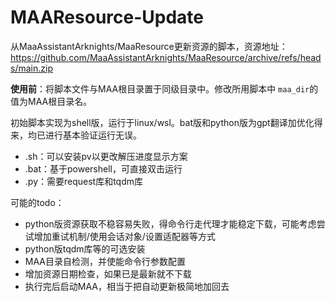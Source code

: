 # MAAResource-Update

从MaaAssistantArknights/MaaResource更新资源的脚本，资源地址：https://github.com/MaaAssistantArknights/MaaResource/archive/refs/heads/main.zip

**使用前**：将脚本文件与MAA根目录置于同级目录中。修改所用脚本中 `maa_dir`的值为MAA根目录名。

初始脚本实现为shell版，运行于linux/wsl。bat版和python版为gpt翻译加优化得来，均已进行基本验证运行无误。

- .sh：可以安装pv以更改解压进度显示方案
- .bat：基于powershell，可直接双击运行
- .py：需要request库和tqdm库

可能的todo：

- python版资源获取不稳容易失败，得命令行走代理才能稳定下载，可能考虑尝试增加重试机制/使用会话对象/设置适配器等方式
- python版tqdm库等的可选安装
- MAA目录自检测，并使能命令行参数配置
- 增加资源日期检查，如果已是最新就不下载
- 执行完后启动MAA，相当于把自动更新极简地加回去